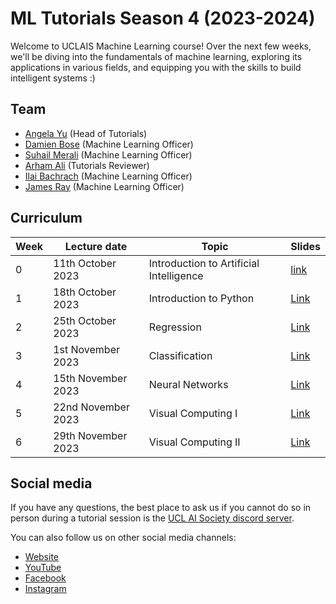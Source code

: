 # ML Tutorials Season 4 (2023-2024)

Welcome to UCLAIS Machine Learning course! Over the next few weeks, we'll be diving into the fundamentals of machine learning, exploring its applications in various fields, and equipping you with the skills to build intelligent systems :)

## Team

- [Angela Yu](https://github.com/angela24680403) (Head of Tutorials)
- [Damien Bose](https://github.com/damienbose) (Machine Learning Officer)
- [Suhail Merali](https://github.com/slushiegoose) (Machine Learning Officer)
- [Arham Ali](https://github.com/Ar15Ham) (Tutorials Reviewer)
- [Ilai Bachrach](https://github.com/ilaiadaya) (Machine Learning Officer)
- [James Ray](https://github.com/sympan) (Machine Learning Officer)

## Curriculum

| Week | Lecture date | Topic | Slides
| ---- | ------------ | ----- | -----
| 0    | 11th October 2023 | Introduction to Artificial Intelligence | [link](https://www.canva.com/design/DAFm9tHNEDM/cEKEXWzmazR5KKN-7f06tw/edit?utm_content=DAFm9tHNEDM&utm_campaign=designshare&utm_medium=link2&utm_source=sharebutton)
| 1    | 18th October 2023 | Introduction to Python | [Link](https://www.canva.com/design/DAFmvE-ptx0/lyY0SiOcjgSxrb201KcC8w/view)
| 2    | 25th October 2023 | Regression | [Link](https://www.canva.com/design/DAFoWFiqTgg/9h0jgvGO1Pd35iYhQfFPMQ/view)
| 3    | 1st November 2023 | Classification | [Link](https://www.canva.com/design/DAFqI2cJlw0/Y-hfq3RUexRi18DBV0R0VA/view)
| 4    | 15th November 2023 | Neural Networks | [Link](https://www.canva.com/design/DAFqI6YcPmg/vdpTPtvyARZl-op4ENPNqA/edit?utm_content=DAFqI6YcPmg&utm_campaign=designshare&utm_medium=link2&utm_source=sharebutton)
| 5    | 22nd November 2023 | Visual Computing I | [Link](https://www.canva.com/design/DAFqI-LaZtg/b-1trICOX4C71_QzZGGRxg/edit?utm_content=DAFqI-LaZtg&utm_campaign=designshare&utm_medium=link2&utm_source=sharebutton)
| 6    | 29th November 2023 | Visual Computing II | [Link](https://www.canva.com/design/DAFqI69GK8k/gqvVWbxKazyxAg2Sx3Fbng/edit?utm_content=DAFqI69GK8k&utm_campaign=designshare&utm_medium=link2&utm_source=sharebutton)

## Social media

If you have any questions, the best place to ask us if you cannot do so in person during a tutorial session is the [UCL AI Society discord server](https://discord.gg/Hh9EVw2RGP).

You can also follow us on other social media channels:

- [Website](https://uclaisociety.co.uk)
- [YouTube](https://www.youtube.com/channel/UC-5Whp878nPjOqKaL0tsDoA)
- [Facebook](https://www.facebook.com/AISoc.ucl)
- [Instagram](https://www.instagram.com/p/CUxvALApRFL/)
